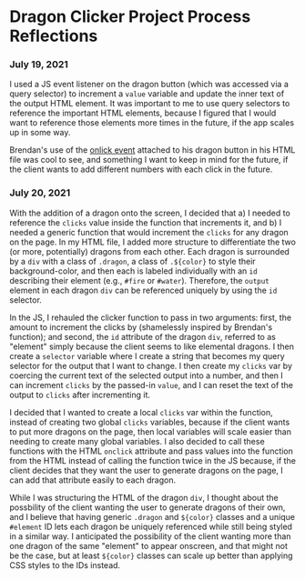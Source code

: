 # Dragon Clicker Project Process Reflections

### July 19, 2021
I used a JS event listener on the dragon button (which was accessed via a query selector) to increment a `value` variable and update the inner text of the output HTML element. It was important to me to use query selectors to reference the important HTML elements, because I figured that I would want to reference those elements more times in the future, if the app scales up in some way.

Brendan's use of the [onlick event](https://www.w3schools.com/jsref/event_onclick.asp) attached to his dragon button in his HTML file was cool to see, and something I want to keep in mind for the future, if the client wants to add different numbers with each click in the future.

### July 20, 2021
With the addition of a dragon onto the screen, I decided that a) I needed to reference the `clicks` value inside the function that increments it, and b) I needed a generic function that would increment the `clicks` for any dragon on the page. In my HTML file, I added more structure to differentiate the two (or more, potentially) dragons from each other. Each dragon is surrounded by a `div` with a class of `.dragon`, a class of `.${color}` to style their background-color, and then each is labeled individually with an `id` describing their element (e.g., `#fire` or `#water`). Therefore, the `output` element in each dragon `div` can be referenced uniquely by using the `id` selector.

In the JS, I rehauled the clicker function to pass in two arguments: first, the amount to increment the clicks by (shamelessly inspired by Brendan's function); and second, the `id` attribute of the dragon `div`, referred to as "element" simply because the client seems to like elemental dragons. I then create a `selector` variable where I create a string that becomes my query selector for the output that I want to change. I then create my `clicks` var by coercing the current text of the selected output into a number, and then I can increment `clicks` by the passed-in `value`, and I can reset the text of the output to `clicks` after incrementing it.

I decided that I wanted to create a local `clicks` var within the function, instead of creating two global `clicks` variables, because if the client wants to put more dragons on the page, then local variables will scale easier than needing to create many global variables. I also decided to call these functions with the HTML `onclick` attribute and pass values into the function from the HTML instead of calling the function twice in the JS because, if the client decides that they want the user to generate dragons on the page, I can add that attribute easily to each dragon.

While I was structuring the HTML of the dragon `div`, I thought about the possbility of the client wanting the user to generate dragons of their own, and I believe that having generic `.dragon` and `${color}` classes and a unique `#element` ID lets each dragon be uniquely referenced while still being styled in a similar way. I anticipated the possibility of the client wanting more than one dragon of the same "element" to appear onscreen, and that might not be the case, but at least `${color}` classes can scale up better than applying CSS styles to the IDs instead.
